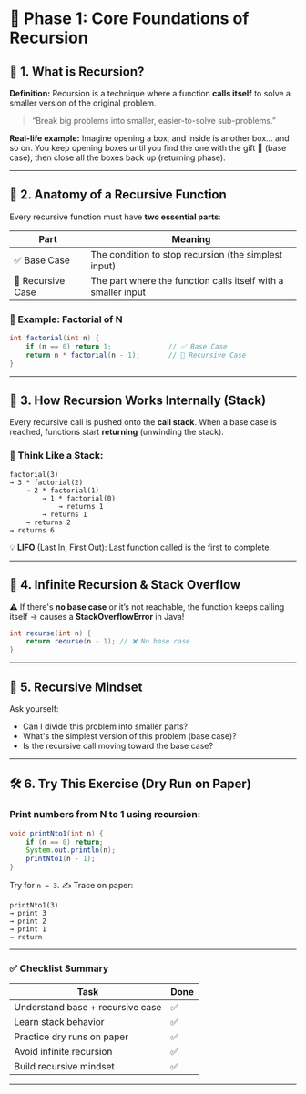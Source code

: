 # 📘 Phase 1: Core Foundations of Recursion

## 🧩 1. What is Recursion?

**Definition:**
Recursion is a technique where a function **calls itself** to solve a smaller version of the original problem.

> “Break big problems into smaller, easier-to-solve sub-problems.”

**Real-life example:**
Imagine opening a box, and inside is another box… and so on. You keep opening boxes until you find the one with the gift 🎁 (base case), then close all the boxes back up (returning phase).

---

## 🧠 2. Anatomy of a Recursive Function

Every recursive function must have **two essential parts**:

| Part         | Meaning                                                      |
|--------------|--------------------------------------------------------------|
| ✅ Base Case  | The condition to stop recursion (the simplest input)        |
| 🔁 Recursive Case | The part where the function calls itself with a smaller input |

### 📌 Example: Factorial of N
```java
int factorial(int n) {
    if (n == 0) return 1;              // ✅ Base Case
    return n * factorial(n - 1);       // 🔁 Recursive Case
}
```

---

## 🧱 3. How Recursion Works Internally (Stack)

Every recursive call is pushed onto the **call stack**. When a base case is reached, functions start **returning** (unwinding the stack).

### 🧠 Think Like a Stack:
```text
factorial(3)
→ 3 * factorial(2)
    → 2 * factorial(1)
        → 1 * factorial(0)
            → returns 1
        → returns 1
    → returns 2
→ returns 6
```

💡 **LIFO** (Last In, First Out): Last function called is the first to complete.

---

## 🧨 4. Infinite Recursion & Stack Overflow

⚠️ If there's **no base case** or it’s not reachable, the function keeps calling itself → causes a **StackOverflowError** in Java!

```java
int recurse(int n) {
    return recurse(n - 1); // ❌ No base case
}
```

---

## 🌟 5. Recursive Mindset

Ask yourself:
- Can I divide this problem into smaller parts?
- What's the simplest version of this problem (base case)?
- Is the recursive call moving toward the base case?

---

## 🛠️ 6. Try This Exercise (Dry Run on Paper)

### Print numbers from N to 1 using recursion:
```java
void printNto1(int n) {
    if (n == 0) return;
    System.out.println(n);
    printNto1(n - 1);
}
```

Try for `n = 3`. ✍️ Trace on paper:
```
printNto1(3)
→ print 3
→ print 2
→ print 1
→ return
```

---

### ✅ Checklist Summary
| Task                                 | Done |
|--------------------------------------|------|
| Understand base + recursive case     | ✅  |
| Learn stack behavior                 | ✅  |
| Practice dry runs on paper           | ✅  |
| Avoid infinite recursion             | ✅  |
| Build recursive mindset              | ✅  |

---